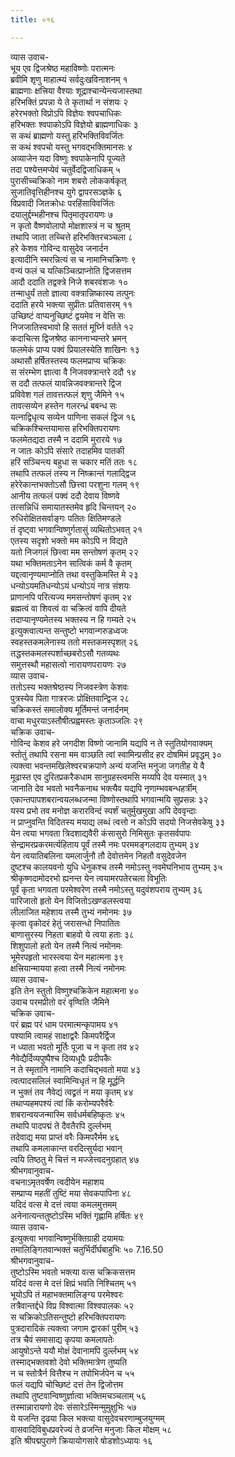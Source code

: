 ```yaml
---
title: ०१६

---
```

व्यास उवाच-  
भूय एव द्विजश्रेष्ठ महाविष्णोः परात्मनः  
ब्रवीमि शृणु माहात्म्यं सर्वदुःखविनाशनम् १  
ब्राह्मणाः क्षत्त्रिया वैश्याः शूद्राश्चान्येन्त्यजास्तथा  
हरिभक्तिं प्रपन्ना ये ते कृतार्था न संशयः २  
हरेरभक्तो विप्रोऽपि विज्ञेयः श्वपचाधिकः  
हरिभक्तः श्वपाकोऽपि विज्ञेयो ब्राह्मणाधिकः ३  
स कथं ब्राह्मणो यस्तु हरिभक्तिविवर्जितः  
स कथं श्वपचो यस्तु भगवद्भक्तिमानसः ४  
अव्याजेन यदा विष्णुः श्वपाकेनापि पूज्यते  
तदा पश्येत्तमप्येवं चतुर्वेदद्विजाधिकम् ५  
पुरासीच्चक्रिको नाम शबरो लोककर्षकृत्  
सुजातिवृत्तिहीनश्च युगे द्वापरसञ्ज्ञके ६  
विप्रवादी जितक्रोधः परहिंसाविवर्जितः  
दयालुर्द्दम्भहीनश्च पितृमातृपरायणः ७  
न कृतो वैष्णवोलापो मोक्षशास्त्रं न च श्रुतम्  
तथापि जाता तच्चित्ते हरिभक्तिरचञ्चला ८  
हरे केशव गोविन्द वासुदेव जनार्दन  
इत्यादीनि स्मरन्नित्यं स च नामानिचक्रिणः ९  
वन्यं फलं च यत्किञ्चित्प्राप्नोति द्विजसत्तम  
आदौ ददाति तद्वक्त्रे निजे शबरवंशजः १०  
तन्माधुर्यं ततो ज्ञात्वा वक्त्रान्निष्कास्य तत्पुनः  
ददाति हरये भक्त्या सुप्रीतः प्रतिवासरम् ११  
उच्छिष्टं वाप्यनुच्छिष्टं द्वयमेव न वेत्ति सः  
निजजातिस्वभावो हि सततं मूर्घ्नि वर्तते १२  
कदाचित्स द्विजश्रेष्ठ काननाभ्यन्तरे भ्रमन्  
फलमेकं प्राप्य पक्वं प्रियालस्येति शाखिनः १३  
अथासौ हर्षितस्तस्य फलमप्राप्य चक्रिकः  
स संरम्भेण ज्ञात्वा वै निजवक्त्रान्तरे ददौ १४  
स ददौ तत्फलं यावन्निजवक्त्रान्तरे द्विज  
प्रविवेश गलं तावत्तत्फलं शृणु जैमिने १५  
तावत्सव्येन हस्तेन गलरन्ध्रं बबन्ध सः  
यत्नाद्विधृत्य सव्येन पाणिना सकलं द्विज १६  
चक्रिकश्चिन्तयामास हरिभक्तिपरायणः  
फलमेतद्यदा तस्मै न ददामि मुरारये १७  
न जातः कोऽपि संसारे तदाहमिव पातकी  
हरिं सञ्चिन्त्य बहुधा स चकार मतिं ततः १८  
तथापि तत्फलं तस्य न निष्क्रान्तं गलाद्द्विज  
हरेरेकान्तभक्तोऽसौ छित्त्वा परशुना गलम् १९  
आनीय तत्फलं पक्वं ददौ देवाय विष्णवे  
तत्सन्निधिं समायातस्तमेव हृदि चिन्तयन् २०  
रुधिरोक्षितसर्वाङ्गः पतितः क्षितिमण्डले  
तं दृष्ट्वा भगवान्विष्णुर्गतासुं व्यथितोऽभवत् २१  
एतस्य सदृशो भक्तो मम कोऽपि न विद्यते  
यतो निजगलं छित्त्वा मम सन्तोषणं कृतम् २२  
यथा भक्तिमताऽनेन सात्विकं कर्म वै कृतम्  
यद्दत्वानृण्यमाप्नोति तथा वस्तुकिमस्ति मे २३  
धन्योऽयमतिधन्योऽयं धन्योऽयं नात्र संशयः  
प्राणानपि परित्यज्य ममसन्तोषणं कृतम् २४  
ब्रह्मत्वं वा शिवत्वं वा चक्रित्वं वापि दीयते  
तदाप्यानृण्यमेतस्य भक्तस्य न हि गम्यते २५  
इत्युक्त्वात्यन्त सन्तुष्टो भगवान्गरुडध्वजः  
स्वहस्तकमलेनास्य ततो मस्तकमस्पृशत् २६  
तद्धस्तकमलस्पर्शाच्छबरोऽसौ गतव्यथः  
समुत्तस्थौ महासत्वो नारायणपरायणः २७  
व्यास उवाच-  
ततोऽस्य भक्तश्रेष्ठस्य निजवस्त्रेण केशवः  
पुत्रस्येव पिता गात्ररजः प्रोक्षितवान्द्विज २८  
चक्रिकस्तं समालोक्य मूर्तिमन्तं जनार्दनम्  
वाचा मधुरयाऽस्तौषीत्प्रह्वमस्तः कृताञ्जलिः २९  
चक्रिक उवाच-  
गोविन्द केशव हरे जगदीश विष्णो जानामि यद्यपि न ते स्तुतियोगवाक्यम्  
स्तोतुं तथापि रसना मम वाञ्छति त्वां स्वामिन्प्रसीद हर दोषमिमं प्रवृद्धम् ३०  
त्यक्त्वा भवन्तमखिलेश्वरचक्रपाणे अन्यं यजन्ति मनुजा जगतीह ये वै  
मूढास्त एव दुरितप्रकरैकधाम सानुग्रहस्त्वमसि मय्यपि देव यस्मात् ३१  
जानाति देव भवतो भवनैकनाथ भक्त्यैव यद्यपि नृणाम्भवबन्धहर्त्रीम्  
एकान्तपापशबरान्वयलब्धजन्मा विष्णोस्तथापि भगवान्मयि सुप्रसन्नः ३२  
यस्य प्रभो तव मनोज्ञ करारविन्दं स्पर्शं चतुर्मुखमुखा अपि देववृन्दाः  
न प्राप्नुवन्ति विदितस्य मयाद्य लब्धं त्वत्तो न कोऽपि सदयो निजसेवकेषु ३३  
येन त्वया भगवता त्रिदशाद्यवैरी कंसासुरो निमिसुतः कृतसर्वपापः  
सेन्द्रामरप्रकरमर्त्यहिताय पूर्वं तस्मै नमः परममङ्गलदाय तुभ्यम् ३४  
येन त्वयातिबलिना यमलार्जुनौ तौ देवोत्तमेन निहतौ वसुदेवजेन  
दुष्टश्च कालयवनो युधि धेनुकश्च तस्मै नमोऽस्तु नवमेघनिभाय तुभ्यम् ३५  
श्रीकृष्णदामोदरभो ह्यनन्त येन त्वयामरपतेरचला विभूतिः  
पूर्वं कृता भगवता परमेश्वरेण तस्मै नमोऽस्तु यदुवंशपराय तुभ्यम् ३६  
पारिजातो हृतो येन विजितोऽखण्डलस्त्वया  
लीलाजित महेशाय तस्मै तुभ्यं नमोनमः ३७  
कृत्वा वृकोदरं हेतुं जरासन्धो निपातितः  
बाणासुरस्य निहता बाहवो ये त्वया हताः ३८  
शिशुपालो हतो येन तस्मै नित्यं नमोनमः  
भूमेरपहृतो भारस्त्वया येन महात्मना ३९  
क्षत्त्रियान्मायया हत्वा तस्मै नित्यं नमोनमः  
व्यास उवाच-  
इति तेन स्तुतो विष्णुश्चक्रिकेन महात्मना ४०  
उवाच परमप्रीतो वरं वृण्विति जैमिने  
चक्रिक उवाच-  
परं ब्रह्म परं धाम परमात्मन्कृपामय ४१  
पश्यामि त्वामहं साक्षाद्वरैः किमपरैर्द्विज  
न ध्याता भवतो मूर्तिः पूजा च न कृता तव ४२  
नैवेद्यैर्दिव्यपुष्पैश्च दिव्यधूपैः प्रदीपकैः  
न ते स्मृतानि नामानि कदाचिद्भवतो मया ४३  
त्वत्पादसलिलं स्वामिन्विधृतं न हि मूर्द्धनि  
न भुक्तं तव नैवेद्यं त्वद्व्रतं न मया कृतम् ४४  
तथाप्यहमपश्यं त्वां किं करोम्यपरैर्वरैः  
शबरान्वयजन्मास्मि सर्वधर्मबहिष्कृतः ४५  
तथापि पादपद्मं ते दैवतैरपि दुर्ल्लभम्  
तदेवाद्य मया प्राप्तं वरैः किमपरैर्मम ४६  
तथापि कमलाकान्त वरदित्सुर्यदा भवान्  
त्वयि तिष्ठतु मे चित्तं न मज्जेत्त्वदनुग्रहात् ४७  
श्रीभगवानुवाच-  
वचनाऽमृतवर्षेण त्वदीयेन महाशय  
सम्प्राप्य महतीं तुष्टिं मया सेवकपापिना ४८  
यदिदं वत्स मे दत्तं त्वया कमलमुत्तमम्  
अनेनात्यन्ततुष्टोऽस्मि भक्तिं गृह्णामि हर्षितः ४९  
व्यास उवाच-  
इत्युक्त्वा भगवान्विष्णुर्भक्तिग्राही दयामयः  
तमालिङ्गितवान्भक्तं चतुर्भिर्दीर्घबाहुभिः ५० 7.16.50  
श्रीभगवानुवाच-  
तुष्टोऽस्मि भवतो भक्त्या वत्स चक्रिकसत्तम  
यदिदं वत्स मे दत्तं क्षिप्रं भवति निश्चितम् ५१  
भूयोऽपि तं महाभक्तमालिङ्ग्य परमेश्वरः  
तत्रैवान्तर्द्दधे विप्र विश्वात्मा विश्वपालकः ५२  
स चक्रिकोऽतिसन्तुष्टो हरिभक्तिपरायणः  
पुत्रदारादिकं त्यक्त्वा जगाम द्वारकां पुरीम् ५३  
तत्र चैवं समासाद्य कृपया कमलापतेः  
आयुषोऽन्ते ययौ मोक्षं देवानामपि दुर्ल्लभम् ५४  
तस्माद्भक्तवशो देवो भक्तिमात्रेण तुष्यति  
न च स्तोत्रैर्न वित्तैश्च न तपोभिर्जपेन च ५५  
फलं यद्यपि चोच्छिष्टं दत्तं तेन द्विजोत्तम  
तथापि तुष्टवान्विष्णुर्ज्ञात्वा भक्तिमचञ्चलाम् ५६  
तस्मान्नारायणो देवः संसारेऽस्मिन्मुमुक्षुभिः ५७  
ये यजन्ति दृढया किल भक्त्या वासुदेवचरणाम्बुजयुग्मम्  
वासवादिविबुधप्रवरेज्यं ते व्रजन्ति मनुजाः किल मोक्षम् ५८  
इति श्रीपद्मपुराणे क्रियायोगसारे षोडशोऽध्यायः १६